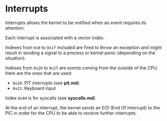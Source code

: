 # Interrupts

Interrupts allows the kernel to be notified when an event requires its attention.

Each interrupt is associated with a vector index.

Indexes from `0x0` to `0x1f` included are fired to throw an exception and might result in sending a signal to a process or kernel panic (depending on the situation).

Indexes from `0x20` to `0x2f` are events coming from the outside of the CPU.
Here are the ones that are used:
- `0x20`: PIT interrupts (see **pit.md**)
- `0x21`: Keyboard input

Index `0x80` is for syscalls (see **syscalls.md**)

At the end of an interrupt, the kernel sends an EOI (End Of Interrupt) to the PIC in order for the CPU to be able to receive further interrupts.
